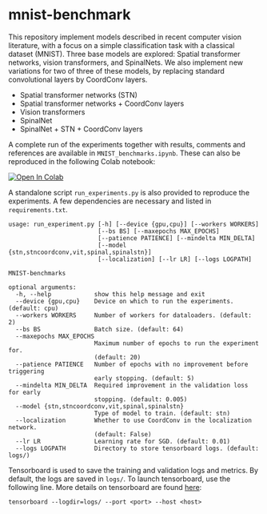# mnist-benchmark
This repository implement models described in recent computer vision literature, with a focus on a simple classification task with a classical dataset (MNIST). Three base models are explored: Spatial transformer networks, vision transformers, and SpinalNets. We also implement new variations for two of three of these models, by replacing standard convolutional layers by CoordConv layers.

*   Spatial transformer networks (STN)
*   Spatial transformer networks + CoordConv layers
*   Vision transformers
*   SpinalNet
*   SpinalNet + STN + CoordConv layers

A complete run of the experiments together with results, comments and references are available in `MNIST_benchmarks.ipynb`. These can also be reproduced in the following Colab notebook:

[![Open In Colab](https://colab.research.google.com/assets/colab-badge.svg)](https://colab.research.google.com/drive/1MJGl6SxUCWlmTbLox6hdQolP32aZeO36?usp=sharing)

A standalone script `run_experiments.py` is also provided to reproduce the experiments. A few dependencies are necessary and listed in `requirements.txt`. 

```
usage: run_experiment.py [-h] [--device {gpu,cpu}] [--workers WORKERS]
                         [--bs BS] [--maxepochs MAX_EPOCHS]
                         [--patience PATIENCE] [--mindelta MIN_DELTA]
                         [--model {stn,stncoordconv,vit,spinal,spinalstn}]
                         [--localization] [--lr LR] [--logs LOGPATH]

MNIST-benchmarks

optional arguments:
  -h, --help            show this help message and exit
  --device {gpu,cpu}    Device on which to run the experiments. (default: cpu)
  --workers WORKERS     Number of workers for dataloaders. (default: 2)
  --bs BS               Batch size. (default: 64)
  --maxepochs MAX_EPOCHS
                        Maximum number of epochs to run the experiment for.
                        (default: 20)
  --patience PATIENCE   Number of epochs with no improvement before triggering
                        early stopping. (default: 5)
  --mindelta MIN_DELTA  Required improvement in the validation loss for early
                        stopping. (default: 0.005)
  --model {stn,stncoordconv,vit,spinal,spinalstn}
                        Type of model to train. (default: stn)
  --localization        Whether to use CoordConv in the localization network.
                        (default: False)
  --lr LR               Learning rate for SGD. (default: 0.01)
  --logs LOGPATH        Directory to store tensorboard logs. (default: logs/)
```

Tensorboard is used to save the training and validation logs and metrics. By default, the logs are saved in `logs/`. To launch tensorboard, use the following line. More details on tensorboard are found [here](https://www.tensorflow.org/tensorboard/get_started):
```
tensorboard --logdir=logs/ --port <port> --host <host>
```
